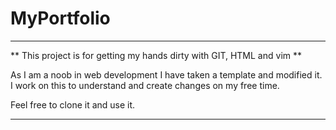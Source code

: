 # MyPortfolio
***
** This project is for getting my hands dirty with GIT, HTML and vim **

As I am a noob in web development I have taken a template and modified it.
I work on this to understand and create changes on my free time.

Feel free to clone it and use it.
***

